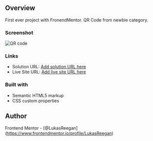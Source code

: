 ## Overview

First ever project with FronendMentor. QR Code from newbie category.

### Screenshot

![QR code](/Testsite/FrMentor-QR/QR-code_LR.jpg)

### Links

- Solution URL: [Add solution URL here](https://your-solution-url.com)
- Live Site URL: [Add live site URL here](https://your-live-site-url.com)

### Built with

- Semantic HTML5 markup
- CSS custom properties

## Author

  Frontend Mentor - [@LukasReegan]
  (https://www.frontendmentor.io/profile/LukasReegan)


